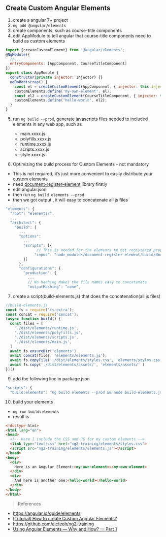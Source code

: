 ## Create Custom Angular Elements

1. create a angular 7+ project
2. `ng add @angular/elements`
3. create components, such as course-title components
4. edit AppModule to tell angular that course-title components need to build as custom elements

```javascript
import {createCustomElement} from '@angular/elements';
@NgModule({
  //...
  entryComponents: [AppComponent, CourseTitleComponent]
})
export class AppModule {
  constructor(private injector: Injector) {}
  ngDoBootstrap() {
    const el = createCustomElement(AppComponent, { injector: this.injector });
    customElements.define('my-own-element', el);
    const el2 = createCustomElement(CourseTitleComponent, { injector: this.injector });
    customElements.define('hello-world', el2);
  }
}
```

5. run `ng build --prod`, generate javascripts files needed to included elements in any web app, such as
   - main.xxxx.js
   - polyfills.xxxx.js
   - runtime.xxxx.js
   - scripts.xxxx.js
   - style.xxxx.js

6. Optimizing the build process for Custom Elements - not mandatory
  - This is not required, it’s just more convenient to easily distribute your custom elements
  - need [document-register-element](https://github.com/WebReflection/document-register-element) library firstly
  - edit angular.json
  - then run `ng build elements --prod`
  - then we got output ![](), it will easy to concatenate all js files

```javascript
"elements": {
  "root": "elements/",
  ...
  "architect": {
    "build": {
      ...
      "options":
        ...
        "scripts": [{
              // This is needed for the elements to get registered properly
             "input": "node_modules/document-register-element/build/document-register-element.js"
        }]
      },
      "configurations": {
        "production": {
          ...
          // No hashing makes the file names easy to concatenate
          "outputHashing": "none",
```

7. create a script(build-elements.js) that does the concatenation(all js files)

```javascript
//build-elements.js
const fs = require('fs-extra');
const concat = require('concat');
(async function build() {
  const files = [
    './dist/elements/runtime.js',
    './dist/elements/polyfills.js',
    './dist/elements/scripts.js',
    './dist/elements/main.js',
  ]
  await fs.ensureDir('elements')
  await concat(files, 'elements/elements.js');
  await fs.copyFile('./dist/elements/styles.css', 'elements/styles.css')
  await fs.copy('./dist/elements/assets/', 'elements/assets/' )
})()
```

9. add the following line in package.json

```javascript
"scripts": {
  "build:elements": "ng build elements --prod && node build-elements.js",
```

10. build your elements

- `ng run build:elements`
- result is

```html
<!doctype html>
<html lang="en">
<head>
  <!-- Here I include the CSS and JS for my custom elements -->
  <link type="text/css" href="ng2-training/elements/styles.css">
  <script src="ng2-training/elements/elements.js"></script>
</head>
<body>
  <div>
    Here is an Angular Element:<my-own-element></my-own-element>
  </div>
  <div>
    And here is another one:<hello-world></hello-world>
  </div>
</body>
</html>
```

> References
- https://angular.io/guide/elements
- [[Tutorial] How to create Custom Angular Elements?](https://blog.angulartraining.com/tutorial-how-to-create-custom-angular-elements-55aea29d80c5)
- https://github.com/alcfeoh/ng2-training
- [Using Angular Elements — Why and How? — Part 1](https://blog.bitsrc.io/using-angular-elements-why-and-how-part-1-35f7fd4f0457)
